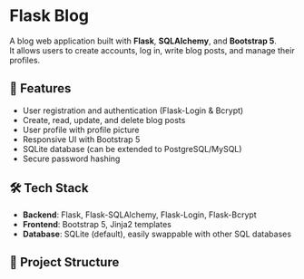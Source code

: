 # Flask Blog

A blog web application built with **Flask**, **SQLAlchemy**, and **Bootstrap 5**.  
It allows users to create accounts, log in, write blog posts, and manage their profiles.

## 🚀 Features
- User registration and authentication (Flask-Login & Bcrypt)
- Create, read, update, and delete blog posts
- User profile with profile picture
- Responsive UI with Bootstrap 5
- SQLite database (can be extended to PostgreSQL/MySQL)
- Secure password hashing

## 🛠️ Tech Stack
- **Backend**: Flask, Flask-SQLAlchemy, Flask-Login, Flask-Bcrypt  
- **Frontend**: Bootstrap 5, Jinja2 templates  
- **Database**: SQLite (default), easily swappable with other SQL databases  

## 📂 Project Structure
